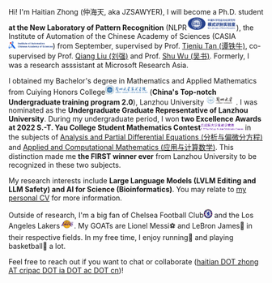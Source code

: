 Hi! I'm Haitian Zhong (仲海天, aka JZSAWYER), I will become a Ph.D. student **at the New Laboratory of Pattern Recognition** (NLPR[<img src='./images/newlpr.png' style="width: 7em;">](http://cripac.ia.ac.cn/CN/model/index.htm)), the Institute of Automation of the Chinese Academy of Sciences (CASIA[<img src='./images/iacas_logo.jpg' style="width: 6.25em;">](http://english.ia.cas.cn/)) from September, supervised by Prof. [Tieniu Tan (谭铁牛)](https://scholar.google.com/citations?user=W-FGd_UAAAAJ&hl=en), co-supervised by Prof. [Qiang Liu (刘强)](https://john-qiangliu.tech/) and Prof. [Shu Wu (吴书)](http://www.shuwu.name/). Formerly, I was a research asssistant at Microsoft Research Asia.

I obtained my Bachelor's degree in Mathematics and Applied Mathematics from Cuiying Honors College[<img src='./images/chc_logo.png' style="width: 6em;">](https://cycollege.lzu.edu.cn/index.htm) (**China's Top-notch Undergraduate training program 2.0**), Lanzhou University[<img src='./images/lzu_logo.png' style="width: 4.5em;">](https://www.lzu.edu.cn/). I was nominated as the **Undergraduate Graduate Representative of Lanzhou University**. During my undergraduate period, I won **two Excellence Awards at 2022 S.-T. Yau College Student Mathematics Contest**[<img src='./images/ycmc.png' style="width: 6em;">](http://www.yau-contest.com/show-86-52.html) in the subjects of [Analysis and Partial Differential Equations (分析与偏微分方程)](http://yau-contest.com/uploads/file/20220811/20220811173216_22765.pdf) and [Applied and Computational Mathematics (应用与计算数学)](http://yau-contest.com/uploads/file/20220801/20220801162446_69325.pdf). This distinction made me **the FIRST winner ever** from Lanzhou University to be recognized in these two subjects. <!-- Additionally, I advanced to the national finals of Chinese Mathematics Competition([CMC(全国大学生数学竞赛)](http://www.cmathc.cn/)) twice. -->

My research interests include **Large Language Models (LVLM Editing and LLM Safety) and AI for Science (Bioinformatics)**. You may relate to [my personal CV](../files/Personal_CV_20240628.pdf) for more information. <!-- For my academic transcript you may refer to [Chinese transcript](../files/Haitian Zhong_Academic Transcript_Chinese_20240630.pdf) OR [English transcript](../files/Haitian Zhong_Academic Transcript_English_20240630.pdf). -->

Outside of research, I'm a big fan of Chelsea Football Club[<img src='./images/chelsea.png' style="width: 1.22em;">](https://www.chelseafc.com/en) and the Los Angeles Lakers[<img src='./images/lal.png' style="width: 2em;">](https://www.nba.com/lakers/). My GOATs are Lionel Messi⚽ and LeBron James🏀 in their respective fields. In my free time, I enjoy running👟 and playing basketball🏀 a lot.

Feel free to reach out if you want to chat or collaborate ([haitian DOT zhong AT cripac DOT ia DOT ac DOT cn](mailto:haitian.zhong@cripac.ia.ac.cn))!

<!-- [![](https://img.shields.io/github/stars/JZSAWYER/Paper-List?style=social&label=Paper List)](https://github.com/JZSAWYER/Paper-List) -->